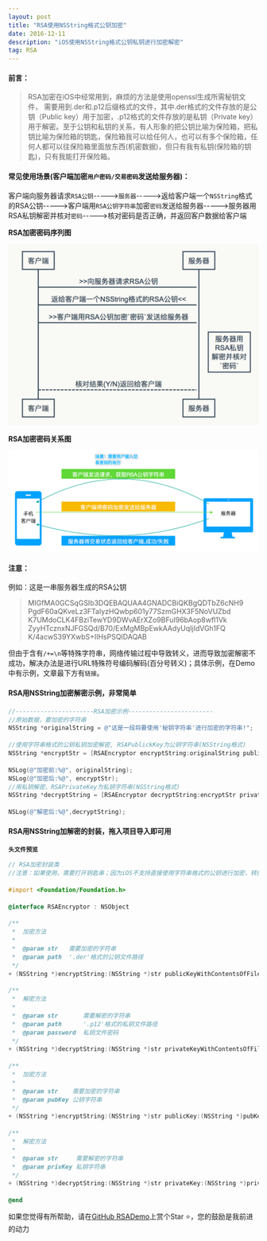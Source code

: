 ```yaml
---
layout: post
title: "RSA使用NSString格式公钥加密"
date: 2016-12-11 
description: "iOS使用NSString格式公钥私钥进行加密解密"
tag: RSA 
---   
```


#### 前言：

> RSA加密在iOS中经常用到，麻烦的方法是使用openssl生成所需秘钥文件，
> 需要用到.der和.p12后缀格式的文件，其中.der格式的文件存放的是公钥（Public key）用于加密，.p12格式的文件存放的是私钥（Private key）用于解密。至于公钥和私钥的关系，有人形象的把公钥比喻为保险箱，把私钥比喻为保险箱的钥匙，保险箱我可以给任何人，也可以有多个保险箱，任何人都可以往保险箱里面放东西(机密数据)，但只有我有私钥(保险箱的钥匙)，只有我能打开保险箱。
>

#### 常见使用场景(客户端加密`用户密码/交易密码`发送给服务器)：

客户端向服务器请求`RSA公钥`----->`服务器`----->返给客户端一个`NSString`格式的RSA公钥----->客户端用`RSA公钥字符串`加密`密码`发送给服务器----->服务器用RSA私钥解密并核对`密码`----->核对密码是否正确，并返回客户数据给客户端

**RSA加密密码序列图**

![RSA序列图](https://raw.githubusercontent.com/muzipiao/GitHubImages/master/RSAImage/RSAImg1.png)

**RSA加密密码关系图**

![RSA序列图](https://raw.githubusercontent.com/muzipiao/GitHubImages/master/RSAImage/RSAImg2.png)


#### 注意：

例如：这是一串服务器生成的RSA公钥

> MIGfMA0GCSqGSIb3DQEBAQUAA4GNADCBiQKBgQDTbZ6cNH9
> PgdF60aQKveLz3FTalyzHQwbp601y77SzmGHX3F5NoVUZbd
> K7UMdoCLK4FBziTewYD9DWvAErXZo9BFuI96bAop8wfl1Vk
> ZyyHTcznxNJFGSQd/B70/ExMgMBpEwkAAdyUqIjIdVGh1FQ
> K/4acwS39YXwbS+IlHsPSQIDAQAB
>

但由于含有`/+=\n`等特殊字符串，网络传输过程中导致转义，进而导致加密解密不成功，解决办法是进行URL特殊符号编码解码(百分号转义)；具体示例，在Demo中有示例，文章最下方有`链接`。

#### RSA用NSString加密解密示例，非常简单

```Objective-C
//----------------------RSA加密示例------------------------
//原始数据，要加密的字符串
NSString *originalString = @"这是一段将要使用'秘钥字符串'进行加密的字符串!";

//使用字符串格式的公钥私钥加密解密, RSAPublickKey为公钥字符串(NSString格式)
NSString *encryptStr = [RSAEncryptor encryptString:originalString publicKey:RSAPublickKey];

NSLog(@"加密前:%@", originalString);
NSLog(@"加密后:%@", encryptStr);
//用私钥解密，RSAPrivateKey为私钥字符串(NSString格式)
NSString *decryptString = [RSAEncryptor decryptString:encryptStr privateKey:RSAPrivateKey];

NSLog(@"解密后:%@",decryptString);
```
#### RSA用NSString加解密的封装，拖入项目导入即可用

**`头文件预览`**

```Objective-C
// RSA加密封装类
//注意：如果使用，需要打开钥匙串；因为iOS不支持直接使用字符串格式的公钥进行加密，转换为文件后可使用

#import <Foundation/Foundation.h>

@interface RSAEncryptor : NSObject

/**
 *  加密方法
 *
 *  @param str   需要加密的字符串
 *  @param path  '.der'格式的公钥文件路径
 */
+ (NSString *)encryptString:(NSString *)str publicKeyWithContentsOfFile:(NSString *)path;

/**
 *  解密方法
 *
 *  @param str       需要解密的字符串
 *  @param path      '.p12'格式的私钥文件路径
 *  @param password  私钥文件密码
 */
+ (NSString *)decryptString:(NSString *)str privateKeyWithContentsOfFile:(NSString *)path password:(NSString *)password;

/**
 *  加密方法
 *
 *  @param str    需要加密的字符串
 *  @param pubKey 公钥字符串
 */
+ (NSString *)encryptString:(NSString *)str publicKey:(NSString *)pubKey;

/**
 *  解密方法
 *
 *  @param str     需要解密的字符串
 *  @param privKey 私钥字符串
 */
+ (NSString *)decryptString:(NSString *)str privateKey:(NSString *)privKey;

@end
```
如果您觉得有所帮助，请在[GitHub RSADemo](https://github.com/muzipiao/RSAEncrypt)上赏个Star ⭐️，您的鼓励是我前进的动力
